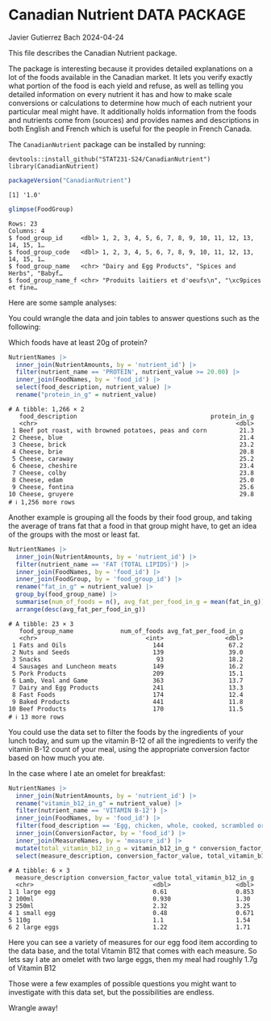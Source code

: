 Canadian Nutrient DATA PACKAGE
================
Javier Gutierrez Bach
2024-04-24

This file describes the Canadian Nutrient package.

The package is interesting because it provides detailed explanations on
a lot of the foods available in the Canadian market. It lets you verify
exactly what portion of the food is each yield and refuse, as well as
telling you detailed information on every nutrient it has and how to
make scale conversions or calculations to determine how much of each
nutrient your particular meal might have. It additionally holds
information from the foods and nutrients come from (sources) and
provides names and descriptions in both English and French which is
useful for the people in French Canada.

The `CanadianNutrient` package can be installed by running:

    devtools::install_github("STAT231-S24/CanadianNutrient")
    library(CanadianNutrient)

``` r
packageVersion("CanadianNutrient")
```

    [1] '1.0'

``` r
glimpse(FoodGroup)
```

    Rows: 23
    Columns: 4
    $ food_group_id     <dbl> 1, 2, 3, 4, 5, 6, 7, 8, 9, 10, 11, 12, 13, 14, 15, 1…
    $ food_group_code   <dbl> 1, 2, 3, 4, 5, 6, 7, 8, 9, 10, 11, 12, 13, 14, 15, 1…
    $ food_group_name   <chr> "Dairy and Egg Products", "Spices and Herbs", "Babyf…
    $ food_group_name_f <chr> "Produits laitiers et d'oeufs\n", "\xc9pices et fine…

Here are some sample analyses:

You could wrangle the data and join tables to answer questions such as
the following:

Which foods have at least 20g of protein?

``` r
NutrientNames |> 
  inner_join(NutrientAmounts, by = 'nutrient_id') |> 
  filter(nutrient_name == 'PROTEIN', nutrient_value >= 20.00) |> 
  inner_join(FoodNames, by = 'food_id') |> 
  select(food_description, nutrient_value) |> 
  rename("protein_in_g" = nutrient_value)
```

    # A tibble: 1,266 × 2
       food_description                                     protein_in_g
       <chr>                                                       <dbl>
     1 Beef pot roast, with browned potatoes, peas and corn         21.3
     2 Cheese, blue                                                 21.4
     3 Cheese, brick                                                23.2
     4 Cheese, brie                                                 20.8
     5 Cheese, caraway                                              25.2
     6 Cheese, cheshire                                             23.4
     7 Cheese, colby                                                23.8
     8 Cheese, edam                                                 25.0
     9 Cheese, fontina                                              25.6
    10 Cheese, gruyere                                              29.8
    # ℹ 1,256 more rows

Another example is grouping all the foods by their food group, and
taking the average of trans fat that a food in that group might have, to
get an idea of the groups with the most or least fat.

``` r
NutrientNames |> 
  inner_join(NutrientAmounts, by = 'nutrient_id') |> 
  filter(nutrient_name == 'FAT (TOTAL LIPIDS)') |> 
  inner_join(FoodNames, by = 'food_id') |> 
  inner_join(FoodGroup, by = 'food_group_id') |> 
  rename("fat_in_g" = nutrient_value) |> 
  group_by(food_group_name) |> 
  summarise(num_of_foods = n(), avg_fat_per_food_in_g = mean(fat_in_g)) |> 
  arrange(desc(avg_fat_per_food_in_g))
```

    # A tibble: 23 × 3
       food_group_name             num_of_foods avg_fat_per_food_in_g
       <chr>                              <int>                 <dbl>
     1 Fats and Oils                        144                  67.2
     2 Nuts and Seeds                       139                  39.0
     3 Snacks                                93                  18.2
     4 Sausages and Luncheon meats          149                  16.2
     5 Pork Products                        209                  15.1
     6 Lamb, Veal and Game                  363                  13.7
     7 Dairy and Egg Products               241                  13.3
     8 Fast Foods                           174                  12.4
     9 Baked Products                       441                  11.8
    10 Beef Products                        170                  11.5
    # ℹ 13 more rows

You could use the data set to filter the foods by the ingredients of
your lunch today, and sum up the vitamin B-12 of all the ingredients to
verify the vitamin B-12 count of your meal, using the appropriate
conversion factor based on how much you ate.

In the case where I ate an omelet for breakfast:

``` r
NutrientNames |> 
  inner_join(NutrientAmounts, by = 'nutrient_id') |> 
  rename("vitamin_b12_in_g" = nutrient_value) |> 
  filter(nutrient_name == 'VITAMIN B-12') |> 
  inner_join(FoodNames, by = 'food_id') |> 
  filter(food_description == 'Egg, chicken, whole, cooked, scrambled or omelet') |> 
  inner_join(ConversionFactor, by = 'food_id') |> 
  inner_join(MeasureNames, by = 'measure_id') |> 
  mutate(total_vitamin_b12_in_g = vitamin_b12_in_g * conversion_factor_value) |> 
  select(measure_description, conversion_factor_value, total_vitamin_b12_in_g)
```

    # A tibble: 6 × 3
      measure_description conversion_factor_value total_vitamin_b12_in_g
      <chr>                                 <dbl>                  <dbl>
    1 1 large egg                           0.61                   0.853
    2 100ml                                 0.930                  1.30 
    3 250ml                                 2.32                   3.25 
    4 1 small egg                           0.48                   0.671
    5 110g                                  1.1                    1.54 
    6 2 large eggs                          1.22                   1.71 

Here you can see a variety of measures for our egg food item according
to the data base, and the total Vitamin B12 that comes with each
measure. So lets say I ate an omelet with two large eggs, then my meal
had roughly 1.7g of Vitamin B12

Those were a few examples of possible questions you might want to
investigate with this data set, but the possibilities are endless.

Wrangle away!
